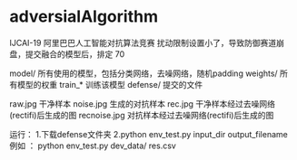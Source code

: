 # adversialAlgorithm
IJCAI-19 阿里巴巴人工智能对抗算法竞赛
扰动限制设置小了，导致防御赛道崩盘，提交融合的模型后，排定 70

model/ 所有使用的模型，包括分类网络，去噪网络，随机padding
weights/ 所有模型的权重
train_* 训练该模型
defense/ 提交的文件

raw.jpg 干净样本
noise.jpg 生成的对抗样本
rec.jpg 干净样本经过去噪网络(rectifi)后生成的图
recnoise.jpg 对抗样本经过去噪网络(rectifi)后生成的图

运行：
1.下载defense文件夹
2.python env_test.py input_dir output_filename
例如 ： python env_test.py dev_data/ res.csv

